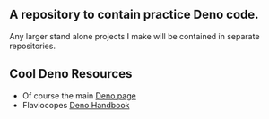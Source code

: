 ## A repository to contain practice Deno code. 
Any larger stand alone projects I make will be contained in separate repositories.

## Cool Deno Resources
- Of course the main [Deno page](https://deno.land/)
- Flaviocopes [Deno Handbook](https://flaviocopes.com/deno/)
